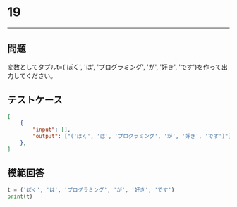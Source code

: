 # 19

---
## 問題

変数としてタプルt=('ぼく', 'は', 'プログラミング', 'が', '好き', 'です')を作って出力してください。

## テストケース

```json
[
	{
		"input": [],
		"output": ["('ぼく', 'は', 'プログラミング', 'が', '好き', 'です')"]
  	},
]
```

## 模範回答
```python
t = ('ぼく', 'は', 'プログラミング', 'が', '好き', 'です')
print(t)
```